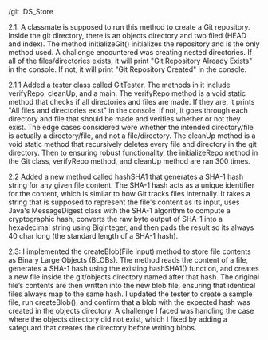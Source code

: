 /git
.DS_Store

2.1: A classmate is supposed to run this method to create a Git repository. Inside the git directory, there is an objects directory and two filed (HEAD and index). The method initializeGit() initializes the repository and is the only method used. A challenge encountered was creating nested directories. If all of the files/directories exists, it will print "Git Repository Already Exists" in the console. If not, it will print "Git Repository Created" in the console. 

2.1.1 Added a tester class called GitTester. The methods in it include verifyRepo, cleanUp, and a main. The verifyRepo method is a void static method that checks if all directories and files are made. If they are, it prints "All files and directories exist" in the console. If not, it goes through each directory and file that should be made and verifies whether or not they exist. The edge cases considered were whether the intended directory/file is actually a directory/file, and not a file/directory. The cleanUp method is a void static method that recursively deletes every file and directory in the git directory. Then to ensuring robust functionality, the initializeRepo method in the Git class, verifyRepo method, and cleanUp method are ran 300 times. 

2.2 Added a new method called hashSHA1 that generates a SHA-1 hash string for any given file content. The SHA-1 hash acts as a unique identifier for the content, which is similar to how Git tracks files internally. It takes a string that is supposed to represent the file's content as its input, uses Java's MessageDigest class with the SHA-1 algorithm to compute a cryptographic hash, converts the raw byte output of SHA-1 into a hexadecimal string using BigInteger, and then pads the result so its always 40 char long (the standard length of a SHA-1 hash).

2.3: I implemented the createBlob(File input) method to store file contents as Binary Large Objects (BLOBs). The method reads the content of a file, generates a SHA-1 hash using the existing hashSHA1() function, and creates a new file inside the git/objects directory named after that hash. The original file’s contents are then written into the new blob file, ensuring that identical files always map to the same hash. I updated the tester to create a sample file, run createBlob(), and confirm that a blob with the expected hash was created in the objects directory. A challenge I faced was handling the case where the objects directory did not exist, which I fixed by adding a safeguard that creates the directory before writing blobs.